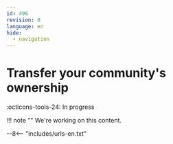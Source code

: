 ```yaml
---
id: 496
revision: 0
language: en
hide:
  - navigation
---
```


# Transfer your community's ownership

 :octicons-tools-24: In progress

!!! note ""
     We're working on this content.

--8<-- "includes/urls-en.txt"
